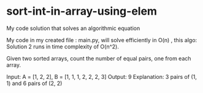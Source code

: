 # sort-int-in-array-using-elem
My code solution that solves an algorithmic equation 


My code in my created file : main.py, will solve efficiently in O(n) , this algo:
Solution 2 runs in time complexity of O(n^2).



Given two sorted arrays, count the number of equal pairs, one from each array.

Input: A = [1, 2, 2], B = [1, 1, 1, 2, 2, 2, 3]
Output: 9
Explanation: 3 pairs of (1, 1) and 6 pairs of (2, 2)
